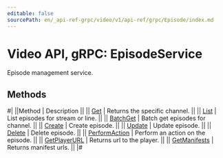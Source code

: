 ```yaml
---
editable: false
sourcePath: en/_api-ref-grpc/video/v1/api-ref/grpc/Episode/index.md
---
```


# Video API, gRPC: EpisodeService

Episode management service.

## Methods

#|
||Method | Description ||
|| [Get](get.md) | Returns the specific channel. ||
|| [List](list.md) | List episodes for stream or line. ||
|| [BatchGet](batchGet.md) | Batch get episodes for channel. ||
|| [Create](create.md) | Create episode. ||
|| [Update](update.md) | Update episode. ||
|| [Delete](delete.md) | Delete episode. ||
|| [PerformAction](performAction.md) | Perform an action on the episode. ||
|| [GetPlayerURL](getPlayerURL.md) | Returns url to the player. ||
|| [GetManifests](getManifests.md) | Returns manifest urls. ||
|#